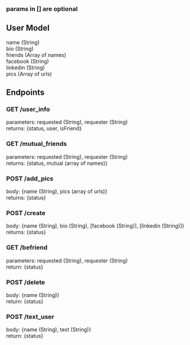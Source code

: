 ### params in [] are optional
## User Model
name (String)  
bio (String)  
friends (Array of names)  
facebook (String)  
linkedin (String)  
pics (Array of urls)  

## Endpoints

### GET /user_info
parameters: requested (String), requester (String)  
returns: {status, user, isFriend}

### GET /mutual_friends
parameters: requested (String), requester (String)  
returns: {status, mutual (array of names)}

### POST /add_pics
body: {name (String), pics (array of urls)}  
returns: {status}

### POST /create
body: {name (String), bio (String), [facebook (String)], [linkedin (String)]}  
returns: {status}

### GET /befriend
parameters: requested (String), requester (String)  
return: {status}

### POST /delete
body: {name (String)}  
return: {status}

### POST /text_user
body: {name (String), text (String)}  
return: {status}
